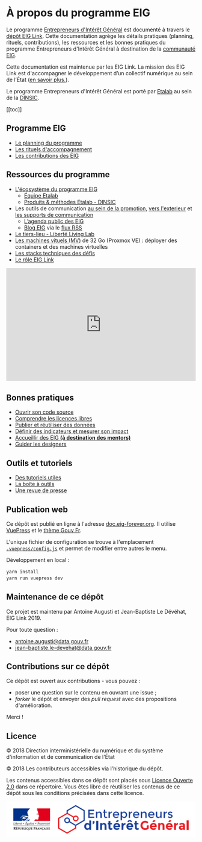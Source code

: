 # À propos du programme EIG 

Le programme [Entrepreneurs d'Intérêt Général](https://entrepreneur-interet-general.etalab.gouv.fr/) est documenté à travers le [dépôt EIG Link](https://github.com/entrepreneur-interet-general/eig-link). Cette documentation agrège les détails pratiques (planning, rituels, contributions), les ressources et les bonnes pratiques du programme Entrepreneurs d'Intérêt Général à destination de la [communauté EIG](https://entrepreneur-interet-general.etalab.gouv.fr/communaute.html).

Cette documentation est maintenue par les EIG Link. La mission des EIG Link est d'accompagner le développement d’un collectif numérique au sein de l’État ([en savoir plus.](eig-link.md)).

Le programme Entrepreneurs d'Intérêt Général est porté par [Etalab](https://github.com/etalab) au sein de la [DINSIC](https://numerique.gouv.fr/).

[[toc]]

## Programme EIG

- [Le planning du programme](./accompagnement.md)
- [Les rituels d'accompagnement](./animation.md)
- [Les contributions des EIG](./contributions.md)

## Ressources du programme
- [L'écosystème du programme EIG](./ecosysteme.md)
	- [Équipe Etalab](./ecosysteme.md#équipes-etalab)
	- [Produits & méthodes Etalab - DINSIC](./ecosysteme.html#produits-methodes-etalab-dinsic)
- Les outils de communication [au sein de la promotion](./communication-interne.md), [vers l'exterieur](./communication-externe.md) et [les supports de communication](./supports-communication.md)
  - [L’agenda public des EIG](https://owncloud.data.gouv.fr/index.php/apps/calendar/p/3DAPQwCmengcPLdm/EIG-Promo-3)
  - [Blog EIG](https://entrepreneur-interet-general.etalab.gouv.fr/blog.html) via le [flux RSS](https://entrepreneur-interet-general.etalab.gouv.fr/feed.xml)
- [Le tiers-lieu - Liberté Living Lab](./tiers-lieu.md)
- [Les machines vituels (MV)](./serveur.md) de 32 Go (Proxmox VE) : déployer des containers et des machines virtuelles
- [Les stacks techniques des défis](./stack.md)
- [Le rôle EIG Link](./eig-link.md)

<iframe width="100%" height="300px" frameborder="0" allowfullscreen src="https://umap.openstreetmap.fr/fr/map/eig-2019_277159?scaleControl=false&miniMap=false&scrollWheelZoom=false&zoomControl=true&allowEdit=false&moreControl=false&searchControl=null&tilelayersControl=null&embedControl=null&datalayersControl=true&onLoadPanel=undefined&captionBar=false"></iframe>

## Bonnes pratiques

- [Ouvrir son code source](./opensource.md)
- [Comprendre les licences libres](./opensource-licence.md)
- [Publier et réutiliser des données](./opendata.md)
- [Définir des indicateurs et mesurer son impact](./mesure-impact.md)
- [Accueillir des EIG **(à destination des mentors)**](./accueil-eig.md)
- [Guider les designers](./design.md)

## Outils et tutoriels

* [Des tutoriels utiles](https://github.com/entrepreneur-interet-general/tutos-2018)
* [La boîte à outils](./outils.md)
* [Une revue de presse](./revue-de-presse.md)

## Publication web
Ce dépôt est publié en ligne à l'adresse [doc.eig-forever.org](https://doc.eig-forever.org). Il utilise [VuePress](https://vuepress.vuejs.org) et le [thème Gouv Fr](https://vuepress-gouv-fr-demo.eig-forever.org/).

L'unique fichier de configuration se trouve à l'emplacement [`.vuepress/config.js`](.vuepress/config.js) et permet de modifier entre autres le menu.

Développement en local :
```bash
yarn install
yarn run vuepress dev
```

## Maintenance de ce dépôt

Ce projet est maintenu par Antoine Augusti et Jean-Baptiste Le Dévéhat, EIG Link 2019.

Pour toute question : 

- [antoine.augusti@data.gouv.fr](mailto:antoine.augusti@data.gouv.fr)
- [jean-baptiste.le-devehat@data.gouv.fr](mailto:jean-baptiste.le-devehat@data.gouv.fr)

## Contributions sur ce dépôt

Ce dépôt est ouvert aux contributions - vous pouvez :

- poser une question sur le contenu en ouvrant une issue ;
- *forker* le dépôt et envoyer des *pull request* avec des propositions d'amélioration.

Merci !

## Licence

© 2018 Direction interministérielle du numérique et du système d'information et de communication de l'État

© 2018 Les contributeurs accessibles via l'historique du dépôt.

Les contenus accessibles dans ce dépôt sont placés sous [Licence Ouverte 2.0](LICENSE.md) dans ce répertoire. Vous êtes libre de réutiliser les contenus de ce dépôt sous les conditions précisées dans cette licence.

![Logo](./images/logo-eig2.png)
